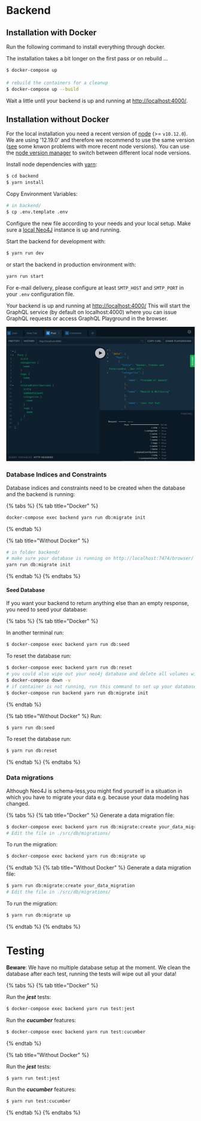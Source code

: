 # Backend

## Installation with Docker

Run the following command to install everything through docker.

The installation takes a bit longer on the first pass or on rebuild ...

```bash
$ docker-compose up

# rebuild the containers for a cleanup
$ docker-compose up --build
```

Wait a little until your backend is up and running at [http://localhost:4000/](http://localhost:4000/).

## Installation without Docker

For the local installation you need a recent version of
[node](https://nodejs.org/en/) (&gt;= `v10.12.0`). We are using
'12.19.0' and therefore we recommend to use the same version
([see](https://github.com/Ocelot-Social-Community/Ocelot-Social/issues/4082)
some knwon problems with more recent node versions). You can use the
[node version manager](https://github.com/nvm-sh/nvm) to switch
between different local node versions.

Install node dependencies with [yarn](https://yarnpkg.com/en/):
```bash
$ cd backend
$ yarn install
```

Copy Environment Variables:
```bash
# in backend/
$ cp .env.template .env
```
Configure the new file according to your needs and your local setup. Make sure
a [local Neo4J](http://localhost:7474) instance is up and running.

Start the backend for development with:
```bash
$ yarn run dev
```

or start the backend in production environment with:
```bash
yarn run start
```

For e-mail delivery, please configure at least `SMTP_HOST` and `SMTP_PORT` in
your `.env` configuration file.

Your backend is up and running at [http://localhost:4000/](http://localhost:4000/)
This will start the GraphQL service \(by default on localhost:4000\) where you
can issue GraphQL requests or access GraphQL Playground in the browser.

![GraphQL Playground](../.gitbook/assets/graphql-playground.png)

### Database Indices and Constraints

Database indices and constraints need to be created when the database and the
backend is running:

{% tabs %}
{% tab title="Docker" %}
```bash
docker-compose exec backend yarn run db:migrate init
```
{% endtab %}

{% tab title="Without Docker" %}
```bash
# in folder backend/
# make sure your database is running on http://localhost:7474/browser/
yarn run db:migrate init
```
{% endtab %}
{% endtabs %}


#### Seed Database

If you want your backend to return anything else than an empty response, you
need to seed your database:

{% tabs %}
{% tab title="Docker" %}

In another terminal run:
```bash
$ docker-compose exec backend yarn run db:seed
```

To reset the database run:
```bash
$ docker-compose exec backend yarn run db:reset
# you could also wipe out your neo4j database and delete all volumes with:
$ docker-compose down -v
# if container is not running, run this command to set up your database indeces and contstraints
$ docker-compose run backend yarn run db:migrate init
```
{% endtab %}

{% tab title="Without Docker" %}
Run:
```bash
$ yarn run db:seed
```

To reset the database run:
```bash
$ yarn run db:reset
```
{% endtab %}
{% endtabs %}

### Data migrations

Although Neo4J is schema-less,you might find yourself in a situation in which
you have to migrate your data e.g. because your data modeling has changed.

{% tabs %}
{% tab title="Docker" %}
Generate a data migration file:
```bash
$ docker-compose exec backend yarn run db:migrate:create your_data_migration
# Edit the file in ./src/db/migrations/
```

To run the migration:
```bash
$ docker-compose exec backend yarn run db:migrate up
```
{% endtab %}
{% tab title="Without Docker" %}
Generate a data migration file:
```bash
$ yarn run db:migrate:create your_data_migration
# Edit the file in ./src/db/migrations/
```

To run the migration:
```bash
$ yarn run db:migrate up
```
{% endtab %}
{% endtabs %}

# Testing

**Beware**: We have no multiple database setup at the moment. We clean the
database after each test, running the tests will wipe out all your data!


{% tabs %}
{% tab title="Docker" %}

Run the _**jest**_ tests:

```bash
$ docker-compose exec backend yarn run test:jest
```

Run the _**cucumber**_ features:

```bash
$ docker-compose exec backend yarn run test:cucumber
```

{% endtab %}

{% tab title="Without Docker" %}

Run the _**jest**_ tests:

```bash
$ yarn run test:jest
```

Run the _**cucumber**_ features:

```bash
$ yarn run test:cucumber
```

{% endtab %}
{% endtabs %}
